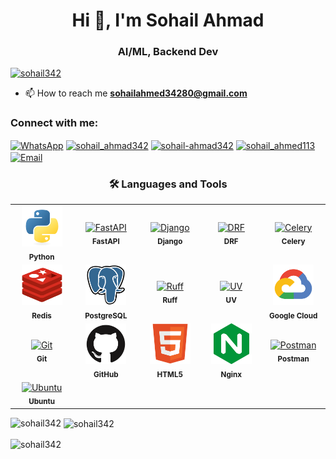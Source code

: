 <h1 align="center">Hi 👋, I'm Sohail Ahmad</h1>
<h3 align="center">AI/ML, Backend Dev</h3>

<p align="left"> <a href="https://github.com/ryo-ma/github-profile-trophy"><img src="https://github-profile-trophy.vercel.app/?username=sohail342" alt="sohail342" /></a> </p>

<!-- - 🌱 I’m currently working on dynamic [Installment Management Application](https://github.com/Sohail342/Full-Stack-Installment-Web-App) which is a web-based platform that simplifies the management of installment plans. It allows users to create customizable repayment schedules tailored to their financial needs, track installment records, monitor due dates, and manage payments efficiently. -->

- 📫 How to reach me **sohailahmed34280@gmail.com**

<h3 align="left">Connect with me:</h3>
<p align="left">
<a href="https://wa.me/+923428041928" target="blank"><img align="center" src="https://img.icons8.com/color/48/000000/whatsapp.png" alt="WhatsApp" height="30" width="40" /></a>
<a href="https://www.hackerrank.com/sohail_ahmad342" target="blank"><img align="center" src="https://raw.githubusercontent.com/rahuldkjain/github-profile-readme-generator/master/src/images/icons/Social/hackerrank.svg" alt="sohail_ahmad342" height="30" width="40" /></a>
<a href="https://www.linkedin.com/in/sohailahmad3428041928/" target="blank"><img align="center" src="https://raw.githubusercontent.com/rahuldkjain/github-profile-readme-generator/master/src/images/icons/Social/linked-in-alt.svg" alt="sohail-ahmad342" height="30" width="40" /></a>
<a href="https://instagram.com/sohail_ahmed113" target="blank"><img align="center" src="https://raw.githubusercontent.com/rahuldkjain/github-profile-readme-generator/master/src/images/icons/Social/instagram.svg" alt="sohail_ahmed113" height="30" width="40" /></a>
<a href="mailto:sohailahmad342@gmail.com" target="blank"><img align="center" src="https://img.icons8.com/ios-filled/50/000000/email-open.png" alt="Email" height="30" width="40" /></a>
</p>

<h3 align="center">🛠️ Languages and Tools</h3>

<div align="center">
  <table>
    <tr>
      <td align="center" width="100">
        <a href="https://www.python.org" target="_blank" rel="noreferrer">
          <img src="https://raw.githubusercontent.com/devicons/devicon/master/icons/python/python-original.svg" alt="Python" width="65" height="65"/>
        </a>
        <br><sub><b>Python</b></sub>
      </td>
      <td align="center" width="100">
        <a href="https://fastapi.tiangolo.com/" target="_blank" rel="noreferrer">
          <img src="https://fastapi.tiangolo.com/img/logo-margin/logo-teal.png" alt="FastAPI" width="85" height="65"/>
        </a>
        <br><sub><b>FastAPI</b></sub>
      </td>
      <td align="center" width="100">
        <a href="https://www.djangoproject.com/" target="_blank" rel="noreferrer">
          <img src="https://cdn.worldvectorlogo.com/logos/django.svg" alt="Django" width="65" height="65"/>
        </a>
        <br><sub><b>Django</b></sub>
      </td>
      <td align="center" width="100">
        <a href="https://www.django-rest-framework.org/" target="_blank" rel="noreferrer">
          <img src="https://www.django-rest-framework.org/img/logo.png" alt="DRF" width="65" height="65"/>
        </a>
        <br><sub><b>DRF</b></sub>
      </td>
      <td align="center" width="100">
        <a href="https://docs.celeryq.dev/" target="_blank" rel="noreferrer">
          <img src="https://docs.celeryq.dev/en/stable/_static/celery_512.png" alt="Celery" width="65" height="65"/>
        </a>
        <br><sub><b>Celery</b></sub>
      </td>
    </tr>
    <tr>
      <td align="center" width="100">
        <a href="https://redis.io/" target="_blank" rel="noreferrer">
          <img src="https://raw.githubusercontent.com/devicons/devicon/master/icons/redis/redis-original.svg" alt="Redis" width="65" height="65"/>
        </a>
        <br><sub><b>Redis</b></sub>
      </td>
      <td align="center" width="100">
        <a href="https://www.postgresql.org" target="_blank" rel="noreferrer">
          <img src="https://raw.githubusercontent.com/devicons/devicon/master/icons/postgresql/postgresql-original.svg" alt="PostgreSQL" width="65" height="65"/>
        </a>
        <br><sub><b>PostgreSQL</b></sub>
      </td>
      <td align="center" width="100">
        <a href="https://docs.astral.sh/ruff/" target="_blank" rel="noreferrer">
          <img src="https://docs.astral.sh/ruff/assets/bolt.svg" alt="Ruff" width="65" height="65"/>
        </a>
        <br><sub><b>Ruff</b></sub>
      </td>
      <td align="center" width="100">
        <a href="https://docs.astral.sh/uv/" target="_blank" rel="noreferrer">
          <img src="https://docs.astral.sh/uv/assets/logo-letter.svg" alt="UV" width="65" height="65"/>
        </a>
        <br><sub><b>UV</b></sub>
      </td>
      <td align="center" width="100">
        <a href="https://cloud.google.com/" target="_blank" rel="noreferrer">
          <img src="https://raw.githubusercontent.com/devicons/devicon/master/icons/googlecloud/googlecloud-original.svg" alt="Google Cloud" width="65" height="65"/>
        </a>
        <br><sub><b>Google Cloud</b></sub>
      </td>
    </tr>
    <tr>
      <td align="center" width="100">
        <a href="https://git-scm.com/" target="_blank" rel="noreferrer">
          <img src="https://www.vectorlogo.zone/logos/git-scm/git-scm-icon.svg" alt="Git" width="65" height="65"/>
        </a>
        <br><sub><b>Git</b></sub>
      </td>
      <td align="center" width="100">
        <a href="https://github.com" target="_blank" rel="noreferrer">
          <img src="https://raw.githubusercontent.com/devicons/devicon/master/icons/github/github-original.svg" alt="GitHub" width="65" height="65"/>
        </a>
        <br><sub><b>GitHub</b></sub>
      </td>
      <td align="center" width="100">
        <a href="https://developer.mozilla.org/en-US/docs/Web/HTML" target="_blank" rel="noreferrer">
          <img src="https://raw.githubusercontent.com/devicons/devicon/master/icons/html5/html5-original.svg" alt="HTML5" width="65" height="65"/>
        </a>
        <br><sub><b>HTML5</b></sub>
      </td>
      <td align="center" width="100">
        <a href="https://www.nginx.com/" target="_blank" rel="noreferrer">
          <img src="https://raw.githubusercontent.com/devicons/devicon/master/icons/nginx/nginx-original.svg" alt="Nginx" width="65" height="65"/>
        </a>
        <br><sub><b>Nginx</b></sub>
      </td>
      <td align="center" width="100">
        <a href="https://www.postman.com/" target="_blank" rel="noreferrer">
          <img src="https://www.vectorlogo.zone/logos/getpostman/getpostman-icon.svg" alt="Postman" width="65" height="65"/>
        </a>
        <br><sub><b>Postman</b></sub>
      </td>
    </tr>
    <tr>
      <td align="center" width="100">
        <a href="https://ubuntu.com/" target="_blank" rel="noreferrer">
          <img src="https://assets.ubuntu.com/v1/29985a98-ubuntu-logo32.png" alt="Ubuntu" width="65" height="65"/>
        </a>
        <br><sub><b>Ubuntu</b></sub>
      </td>
      <td colspan="4"></td>
    </tr>
  </table>
</div>


<p><img align="left" src="https://github-readme-stats.vercel.app/api/top-langs?username=sohail342&show_icons=true&locale=en&layout=compact" alt="sohail342" /></p>

<p>&nbsp;<img align="center" src="https://github-readme-stats.vercel.app/api?username=sohail342&show_icons=true&locale=en" alt="sohail342" /></p>

<p><img align="center" src="https://github-readme-streak-stats.herokuapp.com/?user=sohail342&" alt="sohail342" /></p>
